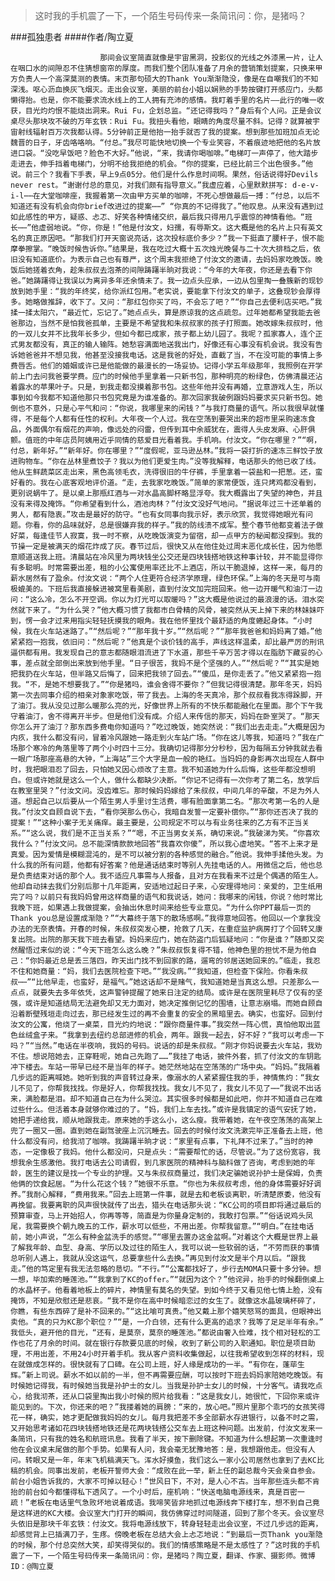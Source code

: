 > 这时我的手机震了一下，一个陌生号码传来一条简讯问：你，是猪吗？

###孤独患者
####作者/陶立夏

						那间会议室简直就像是宇宙黑洞，投影仪的光线之外漆黑一片，让人在咽口水的间隙忍不住猜想窗帘的厚度。而我们整个团队准备了月余的营销策划提案，只换来甲方负责人一个高深莫测的表情。末页那句硕大的Thank You渐渐隐没，像是在自嘲我们的不知深浅。呕心沥血换灰飞烟灭。走出会议室，美丽的前台小姐以娴熟的手势按键打开感应门，头都懒得抬。也是，你不能要求流水线上的工人拥有充沛的感情。我盯着手里的名片——此行的唯一收获，目光灼灼恨不能烧出洞来。Rui Fu，企划总监。“还记得我吗？”身后有个人问。正是会议桌尽头那块攻不破的万年玄铁：Rui Fu。我扭头看他，眼睛的角度尽量不斜。记得？就算被宇宙射线辐射百万次我都认得。5分钟前正是他抬一抬手就否了我的提案。想到那些加班加点无论魏晋的日子，牙齿咯咯响。“付总。”我尽可能快地切换一个专业笑容，不着痕迹地把他的名片放进口袋。“没吃早饭吧？脸色不大好。”他说，“来，我请你喝咖啡。”电梯叮一声停了，他大踏步走进去，伸手挡着电梯门，分明不给我拒绝的机会。“你的提案，已经比前三个出色很多。”他说。前三个？我看下手表，早上9点05分。他们是什么作息时间啊。果然，俗话说得好Devils never rest。“谢谢付总的意见，对我们颇有指导意义。”我虚应着，心里默默拼写: d-e-v-i-l⋯⋯在大堂咖啡座，我握着第一次由甲方买单的咖啡，不死心想做最后一搏：“付总，以后不知道还有没有机会向你brief改进过的提案⋯⋯” “你真的不记得我了。”他叹息。从来没有遇到过如此感性的甲方，疑惑、忐忑、好笑各种情绪交织，最后我只得用几乎震惊的神情看他。“班长⋯⋯”他虚弱地说。“你，你是！”他是付汝文，妇孺，有辱斯文。这大概是他的名片上只有英文名的真正原因吧。“那我们打开天窗说亮话，这次投标底价多少？”我一下挺直了腰杆子，恨不能摩拳擦掌。“晚饭时候告诉你。”结果是，我在吃过大概十五次烛光晚餐与二十次大排档之后，依旧没有知道底价。为表示自己也有尊严，这个周末我拒绝了付汝文的邀请，去妈妈家吃晚饭。晚饭后她搓着衣角，趁朱叔叔去泡茶的间隙踌躇半晌对我说：“今年的大年夜，你还是去看下你爸。”她踌躇得让我误以为离异多年还余情未了。我一边点头应承，一边从包里掏一叠簇新的现钞放到她手里：“我的年终奖，给你派红包用。”老实说，要能拿下付汝文的单子，这叠现钞会厚得多。她略做推辞，收下了。又问：“那红包你买了吗，不会忘了吧？”“你自己去便利店买吧。”我揉一揉太阳穴，“最近忙，忘记了。”她点点头，算是原谅我的这点疏忽。过年她都希望我能去爸爸那边，当然不是怕我爸孤单，主要是不希望我和朱叔叔家的孩子打照面。她改嫁朱叔叔时，他的一双儿女并不比我年长多少，但如今都已成家，孩子都上幼儿园了。我呢？孤家寡人，连个正式男友都没有，真正的输人输阵。她愁容满面地送我出门，好像还有心事没有机会说。我没有告诉她爸爸并不想见我，他甚至没接我电话。这是我爸的好处，直截了当，不在没可能的事情上多费唇舌。他们的婚姻或许已是他能做的最漫长的一场妥协。记得小学五年级那年，我照例在开学前上门去问我爸要学费。应门的时候他手里拿着一只新书包，那种明亮的粉绿色，仿佛清晨还沾着露水的苹果叶子。只是，到我走都没摸着那书包。这些年他并没有再婚，立意游戏人生，所以事到如今我都不知道他那只书包究竟是为谁准备的。那次回家我破例跟妈妈要求买只新书包。她倒也不意外，只是心平气和问：“你说，我哪里来的闲钱？”与我打商量的语气。所以我很早就懂得，不是每个人都有任性的权利。大年夜一个人过。我在空荡到要哭出来的超市里采购速冻食品，外面偶尔有烟花的声响，像远处的闷雷，但传到耳中余威犹在，震得人头皮发麻、心肝俱颤。值班的中年店员阿姨用近乎同情的慈爱目光看着我。手机响。付汝文。“你在哪里？”“啊，付总，新年好。”“新年好。你在哪里？”“度假呢，亚马逊丛林。”我将一袋打折的速冻三鲜饺子放进购物车。“你在丛林里煮饺子？我以为他们更爱生肉。”没等我解释，电话那头的他已收了线。他从生鲜蔬菜区走出来，黑色高领毛衣，洗得很旧的牛仔裤，手里拿着一袋盐和一把葱。还，蛮好看的。我在心底客观地评价道。“走，去我家吃晚饭。”简单的家常便饭，连只烤鸡都没看到，更别说蜗牛了。是以桌上那瓶红酒与一对水晶高脚杯略显浮夸。我大概露出了失望的神色，并且没有来得及掩饰。“你希望看到什么，酒池肉林？”付汝文没好气地问。“据说年过三十还单着的男人，都有隐衷。”攻击是最好的防守。“也有女同事向我示好，表示欣赏，我觉得她眼光有问题。你看，你的品味就好，总是很嫌弃我的样子。”我的防线溃不成军。整个春节他都变着法子做好菜，每逢佳节人寂寞，我一时不察，从吃晚饭演变为留宿，却一点甲方的秘闻都没探到。我的节操一定是被满天的烟花炸成了灰。春节过后，很快又从在他住处过周末恶化成长住，因为他愿意顺道送我上班。清晨站在冷风里为两块钱坐公交还是四块钱搭地铁这种事计较，并不能显得你有多聪明。时常需要出差，租的小公寓使用率还比不上酒店，所以干脆退掉，这样一来，每月的薪水居然有了盈余。付汝文说：“两个人住更符合经济学原理，绿色环保。”上海的冬天是可与南极媲美的。下班后我直接躲进被窝里看美剧，直到付汝文加完班回来。他一边开暖气和油汀一边问：“这么冷，怎么不开空调。你以为灯光可以取暖吗？”这大概是他说过的最浪漫的话。泪水突然就下来了。“为什么哭？”他大概习惯了我都市白骨精的风骨，被突然从天上掉下来的林妹妹吓到，愣一会才过来用指尖轻轻抚摸我的眼角。我在他怀里找个最舒适的角度蜷起身体。“小时候，我在火车站迷路了。”“然后呢？”“那年我十岁。”“然后呢？”“那年我爸爸和妈妈离了婚。”他紧紧抱一抱我，依旧问：“然后呢？”他真是个谈价钱的高手，声线这样温柔，却比最严厉的刑讯逼供都有用。我发现自己的意志都随眼泪流进了下水道，那些千辛万苦才得以在脂肪下藏妥的心事，差点就全部倒出来放到他手里。“日子很苦，我妈不是个坚强的人。”“然后呢？”“其实是她把我扔在火车站，但半路又后悔了，回来把我领了回去。”“傻瓜，是你走丢了。”他又紧紧抱一抱我。“不，是她不想要我了。”“你是猪吗，谁会舍得不要你？”但我记得很清楚。那年冬天，妈妈第一次去同事介绍的相亲对象家吃饭，带了我去。上海的冬天真冷，那个叔叔看我冻得跺脚，开了油汀。我从没见过那么暖那么亮的光，好像世界上所有的不快乐都能融化在里面。那个下午我守着油汀，舍不得离开半步。但是他们没有成。介绍人来传信的那天，妈妈在卧室哭了。“那天你怎么开了油汀？那东西多费电你知道吗？”吃过晚饭，她突然说：“我们出去走走。”大概是因为内疚，我什么都没有问，冒着冷风跟她一路走到火车站广场。“你在这儿等我，知道吗？”我在广场那个寒冷的角落里等了两个小时四十三分。我确切记得那分分秒秒，因为每隔五分钟我就去看一眼广场那座高悬的大钟，“上海站”三个大字是血一般的艳红。当妈妈的身影再次出现在人群中时，我把眼泪忍了回去，只怕她又因心烦改了主意。我不知道她为什么后悔，这些年都没想明白。但或许她就是这么一个人，做什么都缺少决断。“你记不记得有一次你考了第二名，放学后在教室里哭？”付汝文问。没齿难忘。那时候妈妈嫁给了朱叔叔，中间几年的辛酸，不足为外人道。想起自己以后要从一个陌生男人手里讨生活费，哪有脸面拿第二名。“那次考第一名的人是我。”付汝文自顾自说下去，“看你哭那么伤心，我暗自发誓一定要补偿你。”“那你还否决了我的提案！”“这种小案子无关痛痒。最主要是，公司规定不可以与有业务往来的乙方有不正当关系。”“这么说，我们是不正当关系？”“嗯，不正当男女关系，确切来说。”我破涕为笑。“你喜欢我什么？”付汝文问。总不能深情款款地回答“我喜欢你傻”，所以我心虚地笑。“答不上来才是真爱。因为爱情是模糊混沌的，是不可以被分割的各种感觉的融合。”他说。我伸手揉他头发。为什么我的所有问题，他都有好答案？他是通话结束时等别人先挂电话的人。用微信之后，他也总是负责结束对话的那个人。我不适应凡事需与人报备，且对方在我看来不过是个偶遇的陌生人。他却自动抹去我们分别后那十几年距离，安适地过起日子来，心安理得地问：亲爱的，卫生纸用完了吗？以前只有我妈妈曾用这样商量的语气和我说话，她问：我哪来的闲钱，你说？他时常比我晚下班，如果遇上我做提案，会抽出休息时间来给些专业意见。“为什么你PPT最后一页的Thank you总是设置成渐隐？”“大幕终于落下的散场感啊。”我得意地回答。他回以一个拿我没办法的无奈表情。开春的时候，朱叔叔突发心梗，抢救了几天，在重症监护病房打了个回转又康复出院。出院的那天我下班去看望。妈妈来应门，她在防盗门后狐疑地问：“你是谁？”随即又突然醒悟过来似的说：“今天下班怎么这么晚？”朱叔叔恢复得不错，他神色里的担忧不是为他自己：“你妈最近总是丢三落四，昨天出门找不到回家的路，遛弯的邻居送她回来的。”临走，我忍不住和她商量：“妈，我们去医院检查下吧。”“我没病。”“我知道，但检查下保险。你看朱叔叔⋯⋯”“比他早走，也蛮好，是福气。”她这话却不是赌气，我知道她是当真这么想。只差那么一点点，就要失去多年依凭，这声警钟提醒了她来日注定的结局。或许是在医院里耗尽了仅有的坚强，或许是知道结局无法避免却又无力面对，她决定推倒记忆的围墙，让意志崩塌。而她自顾自沿着断壁残垣走向过去，那已经发生过的再不会重复的安全的黑暗里去。确实，也蛮好。回到付汝文的公寓，他烧了一桌菜，目光灼灼地说：“跟你商量件事。”我突然一阵心慌，真怕他取出蓝色丝绒盒子来。“我拿到去纽约总部进修的机会，两年。跟我一起去，好不好？“我可以考虑一下吗？”“当然。”电话在半夜响，我妈的号码。说话的却是朱叔叔。“刚才你妈说要去火车站，我劝不住。想说陪她去，正穿鞋呢，她自己先跑了……”我挂了电话，披件外套，抓了付汝文的车钥匙冲下楼去。车站一带早已经不是当年的样子。她茫然地站在空荡荡的广场中央。“妈妈。”我隔着几步远的距离喊她。她听到我的声音转过身来，像溺水的人紧紧握住我的手，神情焦灼：“我女儿不见了，你帮我找找。你是好人，你帮我找找。我女儿不见了，我女儿不见了⋯⋯”我说不出话来，满脸都是泪。却不知道自己在为什么哭泣。其实很多时候都是如此吧，你并不知道自己在难过些什么。但活着本身就够你难过的了。“妈，我们上车去找。”或许是我镇定的语气安抚了她，她把手递给我，顺从地跟我走。原来她的手这么小，这么瘦。我带着她，在午夜空荡荡的高架上兜了一圈又一圈。直到她在副驾驶座上沉沉睡去。回去的时候付汝文洗漱完毕正准备去上班，他什么都没有问，给我沏了咖啡。我踌躇半晌才说：“家里有点事，下礼拜不过来了。”当时的神态，一定像极了我妈。他什么都没问，只是点头：“需要帮忙的话，尽管说。”为了这份宽容，我想我余生感激他。我打电话去公司请假，到几家医院的精神科与脑科做了咨询，考虑到她的年龄，医生的建议是找一个专业的护理。又与朱叔叔商量过，我们决定骗她说孙护士是保姆，负责他俩的饮食起居。“为什么花这个钱？”她很不乐意。“你也为朱叔叔考虑，他的身体需要好好调养。”我耐心解释，“费用我来。”回去上班第一件事，就是去和老板谈离职，听清楚原委，他没有再挽留。我要离职的风声很快就传了出去，猎头在电话那头说：“KC公司的项目即将通过最后的预算审查，马上开始招人，你再等等，简直是为你量身定制的，我敢打包票。”“俗话说鸡头凤尾，我需要换个朝九晚五的工作，薪水可以低些，不用出差。你帮我留意。”“明白。”在挂电话前，她小声说，“怎么有种金盆洗手的感觉。”“哪里去置办这金盆啊。”对着这个大概是世界上最了解我年龄、血型、身高、学历以及过往的陌生人，我可以说一些软弱的话，“不劳而获的事情总听别人遇上，我就从没这运气，总要拿些什么去换。”再见到付汝文是半个月以后。“跟我走。”他的笃定里有我无法忽略的恳切。“不行。”“公寓都找好了，步行去MOMA只要十多分钟。想一想，毕加索的睡莲池。”“我拿到了KC的offer。”“就因为这个？”他诧异，抬手的时候翻倒桌上的水晶杯子。他看着地板上的碎片，神情里有莫名的失望。到如今终于又看见他七情上脸，没有掩饰，不知是欣慰还是悲哀。“我不是你在高中时候暗恋过的女生了。就像这水晶玻璃杯碎了，你瞧，有些东西碎了是补不回来的。”“这比喻可真贵。”他又戴上那个嬉笑怒骂的面具，但眼神出卖他。“真的只为KC那个职位？”“是，一介白领，还有什么更高的追求？我等了足足半年有余。” 我低头，避开他的目光，“还有，是莫奈，莫奈的睡莲池。”都说由奢入俭难，找个相对轻松的工作也花了月余的时间。就在银行存款要见底的时候，收到了新公司的入职通知。职位是项目助理，不用出差，不用24小时开着手机。我从客户资料收集做起，以往我希望收到怎样的材料，现在就做成怎样的。很快就有了口碑。在公司上班，好人缘是成功的一半。“有你在，蓬荜生辉。”新上司说。薪水不如以前的一半，但不再需要应酬，可以按时下班去妈妈家陪她吃晚饭。有时候她记得我，有时候她当我是孙护士的女儿。当我是孙护士女儿的时候，十分客气。请我吃点心，给我沏茶，还从口袋里掏出我小时候的照片给我看：“这是我女儿，她很忙，下回你来或许能见到的。下次，你还来的吧？”我搂着她的肩膀：“来的，放心吧。”照片里那个乖巧的女孩笑得花一样，确实，她才更配做我妈妈的女儿。每月我把差不多全部薪水存进银行，以备不时之需，又开始思考诸如花四块钱搭地铁还是花两块钱搭公交车去上班这种问题。出发前，付汝文发来一条简讯，只有我的姓名和航班讯息。我看了半天，按下删除键。不知道为什么想起第一次重逢时他在会议桌末尾做的那个手势。如果有人问，我会毫无犹豫地答：是，我想跟他走。但没有人问。转眼又是一年，年末飞机稿满天飞。浑水好摸鱼，我们这么一家小公司居然也拿到了去KC比稿的机会。同事出发前，老板开誓师大会：“成败在此一举，新上任的副总裁今天会亲自参会。前台小姐告诉我的，大家不可掉以轻心！”世风日下，不对，是人心不古。当年那些连头都不肯抬的前台如今都懂得私下透风了。一个小时后，座机响：“快送电脑电源线来，真是百密一疏！”老板在电话里气急败坏地说着成语。我啼笑皆非地抓过电源线奔下楼打车，想不到自己竟是这样进的KC大楼。会议室大门打开的瞬间，我仿佛穿过时间隧道，回到了那个冬天。会议室尽头依旧是那块千年玄铁：付汝文。我将电源线放下，转身轻轻走出会议室，不过几步远的距离，却感觉背上已插满刀子，生疼。傍晚老板在总结大会上忐忑地说：“到最后一页Thank you渐隐的时候，那个付总突然大笑，却笑得哭似的。我们的情感策略是不是太感性了？”这时我的手机震了一下，一个陌生号码传来一条简讯问：你，是猪吗？陶立夏，翻译、作家、摄影师。微博ID：@陶立夏 